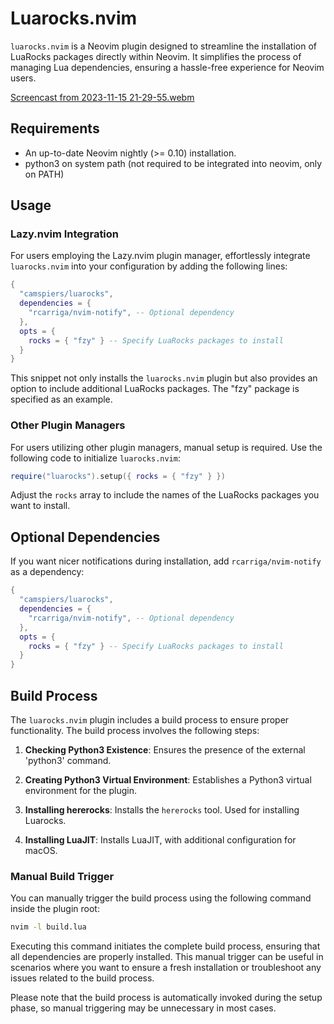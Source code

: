 # Luarocks.nvim

`luarocks.nvim` is a Neovim plugin designed to streamline the installation of LuaRocks packages directly within Neovim. It simplifies the process of managing Lua dependencies, ensuring a hassle-free experience for Neovim users.

[Screencast from 2023-11-15 21-29-55.webm](https://github.com/camspiers/luarocks/assets/51294/89fde778-c9da-4fa0-bde9-a4093f7df617)

## Requirements

- An up-to-date Neovim nightly (>= 0.10) installation.
- python3 on system path (not required to be integrated into neovim, only on PATH)

## Usage

### Lazy.nvim Integration

For users employing the Lazy.nvim plugin manager, effortlessly integrate `luarocks.nvim` into your configuration by adding the following lines:

```lua
{
  "camspiers/luarocks",
  dependencies = {
    "rcarriga/nvim-notify", -- Optional dependency
  },
  opts = {
    rocks = { "fzy" } -- Specify LuaRocks packages to install
  }
}
```

This snippet not only installs the `luarocks.nvim` plugin but also provides an option to include additional LuaRocks packages. The "fzy" package is specified as an example.

### Other Plugin Managers

For users utilizing other plugin managers, manual setup is required. Use the following code to initialize `luarocks.nvim`:

```lua
require("luarocks").setup({ rocks = { "fzy" } })
```

Adjust the `rocks` array to include the names of the LuaRocks packages you want to install.

## Optional Dependencies

If you want nicer notifications during installation, add `rcarriga/nvim-notify` as a dependency:

```lua
{
  "camspiers/luarocks",
  dependencies = {
    "rcarriga/nvim-notify", -- Optional dependency
  },
  opts = {
    rocks = { "fzy" } -- Specify LuaRocks packages to install
  }
}
```

## Build Process

The `luarocks.nvim` plugin includes a build process to ensure proper functionality. The build process involves the following steps:

1. **Checking Python3 Existence**: Ensures the presence of the external 'python3' command.

2. **Creating Python3 Virtual Environment**: Establishes a Python3 virtual environment for the plugin.

3. **Installing hererocks**: Installs the `hererocks` tool. Used for installing Luarocks.

4. **Installing LuaJIT**: Installs LuaJIT, with additional configuration for macOS.

### Manual Build Trigger

You can manually trigger the build process using the following command inside the plugin root:

```bash
nvim -l build.lua
```

Executing this command initiates the complete build process, ensuring that all dependencies are properly installed. This manual trigger can be useful in scenarios where you want to ensure a fresh installation or troubleshoot any issues related to the build process.

Please note that the build process is automatically invoked during the setup phase, so manual triggering may be unnecessary in most cases.

